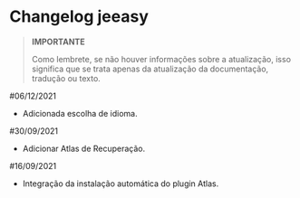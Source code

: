 # Changelog jeeasy

>**IMPORTANTE**
>
>Como lembrete, se não houver informações sobre a atualização, isso significa que se trata apenas da atualização da documentação, tradução ou texto.

#06/12/2021

- Adicionada escolha de idioma.

#30/09/2021

- Adicionar Atlas de Recuperação.

#16/09/2021

- Integração da instalação automática do plugin Atlas.

